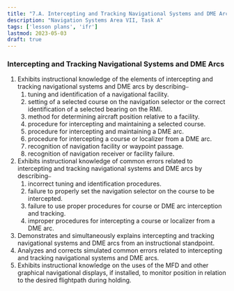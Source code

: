 ```yaml
---
title: "7.A. Intercepting and Tracking Navigational Systems and DME Arcs"
description: "Navigation Systems Area VII, Task A"
tags: ['lesson plans', 'ifr']
lastmod: 2023-05-03
draft: true
---
```

### Intercepting and Tracking Navigational Systems and DME Arcs

1. Exhibits instructional knowledge of the elements of intercepting and tracking navigational systems and DME arcs by describing⎯
   1. tuning and identification of a navigational facility. 
   2. setting of a selected course on the navigation selector or the correct identification of a selected bearing on the RMI. 
   3. method for determining aircraft position relative to a facility. 
   4. procedure for intercepting and maintaining a selected course. 
   5. procedure for intercepting and maintaining a DME arc. 
   6. procedure for intercepting a course or localizer from a DME arc. 
   7. recognition of navigation facility or waypoint passage. 
   8. recognition of navigation receiver or facility failure. 
2. Exhibits instructional knowledge of common errors related to intercepting and tracking navigational systems and DME arcs by describing⎯
   1. incorrect tuning and identification procedures. 
   2. failure to properly set the navigation selector on the course to be intercepted. 
   3. failure to use proper procedures for course or DME arc interception and tracking. 
   4. improper procedures for intercepting a course or localizer from a DME arc. 
3. Demonstrates and simultaneously explains intercepting and tracking navigational systems and DME arcs from an instructional standpoint. 
4. Analyzes and corrects simulated common errors related to intercepting and tracking navigational systems and DME arcs. 
5. Exhibits instructional knowledge on the uses of the MFD and other graphical navigational displays, if installed, to monitor position in relation to the desired flightpath during holding. 